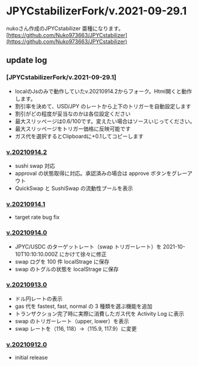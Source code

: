 # JPYCstabilizerFork/v.2021-09-29.1


nukoさん作成のJPYCstabilizer 亜種になります。 [https://github.com/Nuko973663/JPYCstabilizer](https://github.com/Nuko973663/JPYCstabilizer)

## update log
### [JPYCstabilizerFork/v.2021-09-29.1]
 * localのJsのみで動作していたv.20210914.2からフォーク。Html開くと動作します。
 * 割引率を決めて、USD/JPY のレートから上下のトリガーを自動設定します
 * 割引がどの程度が妥当なのかは各位設定ください
 * 最大スリッページは0.6/100です。変えたい場合はソースいじってください。
 * 最大スリッページをトリガー価格に反映可能です
 * ガス代を選択するとClipboardに+0.1してコピーします

### [v.20210914.2](https://github.com/Nuko973663/JPYCstabilizer/releases/tag/v.20210914.2)

- sushi swap 対応
- approval の状態取得に対応。承認済みの場合は approve ボタンをグレーアウト
- QuickSwap と SushiSwap の流動性プールを表示

### [v.20210914.1](https://github.com/Nuko973663/JPYCstabilizer/releases/tag/v.20210914.1)

- target rate bug fix

### [v.20210914.0](https://github.com/Nuko973663/JPYCstabilizer/releases/tag/v.20210914.0)

- JPYC/USDC のターゲットレート（swap トリガーレート）を 2021-10-10T10:10:10.000Z にかけて徐々に修正
- swap ログを 100 件 localStrage に保存
- swap のトグルの状態を localStrage に保存

### [v.20210913.0](https://github.com/Nuko973663/JPYCstabilizer/releases/tag/v.20210913.0)

- ドル円レートの表示
- gas 代を fastest, fast, normal の 3 種類を選ぶ機能を追加
- トランザクション完了時に実際に消費したガス代を Activity Log に表示
- swap のトリガーレート（upper, lower）を表示
- swap レートを（116, 118）→（115.9, 117.9）に変更

### [v.20210912.0](https://github.com/Nuko973663/JPYCstabilizer/releases/tag/v.20210912.0)

- initial release
